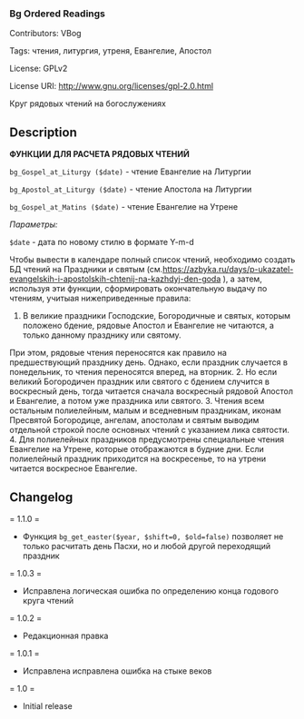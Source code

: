 ### Bg Ordered Readings  ###

Contributors: VBog

Tags: чтения, литургия, утреня, Евангелие, Апостол

License: GPLv2

License URI: http://www.gnu.org/licenses/gpl-2.0.html

Круг рядовых чтений на богослужениях


## Description ##

**ФУНКЦИИ ДЛЯ РАСЧЕТА РЯДОВЫХ ЧТЕНИЙ**

`bg_Gospel_at_Liturgy ($date)` 	- чтение Евангелие на Литургии

`bg_Apostol_at_Liturgy ($date)` - чтение Апостола на Литургии

`bg_Gospel_at_Matins ($date)` 	- чтение Евангелие на Утрене

*Параметры:*

`$date` - дата по новому стилю в формате Y-m-d

Чтобы вывести в календаре полный список чтений, необходимо создать БД чтений на Праздники и святым 
(см.https://azbyka.ru/days/p-ukazatel-evangelskih-i-apostolskih-chtenij-na-kazhdyj-den-goda ), 
а затем, используя эти функции, сформировать окончательную выдачу по чтениям, 
учитыая нижеприведенные правила:

1. В великие праздники Господские, Богородичные и святых, которым положено бдение, 
рядовые Апостол и Евангелие не читаются, а только данному празднику или святому. 
	
При этом, рядовые чтения переносятся как правило на предшествующий празднику день.
Однако, если праздник случается в понедельник, то чтения переносятся вперед, 
на вторник.
2. Но если великий Богородичен праздник или святого с бдением случится в воскресный день, 
тогда читается сначала воскресный рядовой Апостол и Евангелие, а потом уже праздника 
или святого.
3. Чтения всем остальным полиелейным, малым и вседневным праздникам, иконам Пресвятой 
Богородице, ангелам, апостолам и святым выводим отдельной строкой после основных чтений 
с указанием лика святости.
4. Для полиелейных праздников предусмотрены специальные чтения Евангелие на Утрене, 
которые отображаются в будние дни. Если полиелейный праздник приходится на воскресенье, 
то на утрени читается воскресное Евангелие. 
		


## Changelog ##
= 1.1.0 =
* Функция `bg_get_easter($year, $shift=0, $old=false)` позволяет не только расчитать день Пасхи, но и любой другой переходящий праздник


= 1.0.3 =
* Исправлена логическая ошибка по определению конца годового круга чтений

= 1.0.2 =
* Редакционная правка

= 1.0.1 =
* Исправлена исправлена ошибка на стыке веков

= 1.0 =
* Initial release